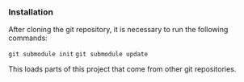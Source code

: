 ### Installation
After cloning the git repository, it is necessary to run the following commands:

`git submodule init`
`git submodule update`

This loads parts of this project that come from other git repositories.

